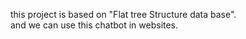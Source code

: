 this project is based on "Flat tree Structure data base".
<br>
and we can use this chatbot in  websites.
